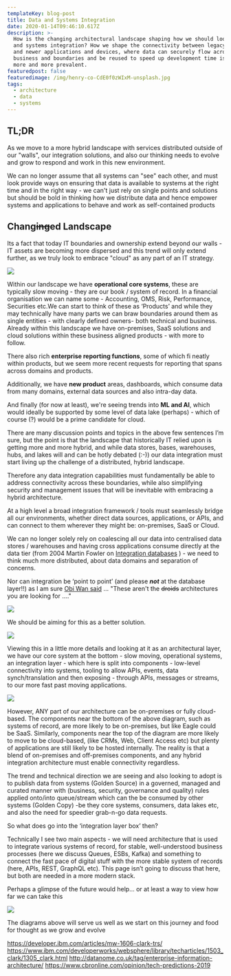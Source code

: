 ```yaml
---
templateKey: blog-post
title: Data and Systems Integration
date: 2020-01-14T09:46:10.617Z
description: >-
  How is the changing architectural landscape shaping how we should look at data
  and systems integration? How we shape the connectivity between legacy systems
  and newer applications and devices, where data can securely flow across the
  business and boundaries and be reused to speed up development time is becoming
  more and more prevalent.
featuredpost: false
featuredimage: /img/henry-co-CdE0f0zWIxM-unsplash.jpg
tags:
  - architecture
  - data
  - systems
---
```

## TL;DR


As we move to a more hybrid landscape with services distributed outside of our "walls", our integration solutions, and also our thinking needs to evolve and grow to respond and work in this new environment.

We can no longer assume that all systems can "see" each other, and must look provide ways on ensuring that data is available to systems at the right time and in the right way - we can't just rely on single points and solutions but should be bold in thinking how we distribute data and hence empower systems and applications to behave and work as self-contained products

## Chang~~ing~~ed Landscape

Its a fact that today IT boundaries and ownership extend beyond our walls - IT assets are becoming more dispersed and this trend will only extend further, as we truly look to embrace "cloud" as any part of an IT strategy.

![](/img/int1.png)

Within our landscape we have **operational core systems**, these are typically slow moving - they are our book / system of record. In a financial organisation we can name some - Accounting, OMS, Risk, Performance, Securities etc.We can start to think of these as ‘Products’ and while they may technically have many parts we can braw boundaries around them as single entities - with clearly defined owners- both technical and business. Already within this landscape we have on-premises,
SaaS solutions and cloud solutions within these business aligned products - with more to follow.

There also rich **enterprise reporting functions**, some of which fi neatly within products, but we seem more recent requests for reporting that spans across domains and products.

Additionally, we have **new product** areas, dashboards, which consume data from many domains, external data sources and also intra-day data.

And finally (for now at least), we're seeing trends into **ML and AI**, which would ideally be supported by some level of data lake (perhaps) - which of course (?) would be a prime candidate for cloud.

There are many discussion points and topics in the above few sentences I’m sure, but the point is that the landscape that historically IT relied upon is getting more and more hybrid, and while data stores, bases, warehouses, hubs, and lakes will and can be hotly debated (:-)) our data integration must start living up the challenge of a distributed, hybrid landscape.

Therefore any data integration capabilities must fundamentally be able to address connectivity across these boundaries, while also simplifying security and management issues that will be inevitable with embracing a hybrid architecture.

At a high level a broad integration framework / tools must seamlessly bridge all our environments, whether direct data sources, applications, or APIs, and can connect to them wherever they might be: on-premises, SaaS or Cloud.

We can no longer solely rely on coalescing all our data into centralised data stores / warehouses and having cross applications consume directly at the data tier (from 2004 Martin Fowler on [Integration databases](https://martinfowler.com/bliki/IntegrationDatabase.html) ) - we need to think much more distributed, about data domains and separation of concerns.

Nor can integration be ‘point to point’ (and please ***not*** at the database layer!!) as I am sure [Obi Wan said](https://www.youtube.com/watch?v=532j-186xEQ) ... "These aren't the ~~droids~~ architectures you are looking for ...."

![](/img/int2.png)



We should be aiming for this as a better solution.

![](/img/int3.png)

Viewing this in a little more details and looking at it as an architectural layer, we have our core system at the bottom - slow moving, operational systems, an integration layer - which here is split into components - low-level connectivity into systems, tooling to allow APIs, events, data synch/translation and then exposing - through APIs, messages or streams, to our more fast past moving applications.



![](/img/int4.png)

However, ANY part of our architecture can be on-premises or fully cloud-based. The components near the bottom of the above diagram, such as systems of record, are more likely to be on-premises, but like Eagle could be SaaS. Similarly, components near the top of the diagram are more likely to move to be cloud-based, (like CRMs, Web, Client Access etc) but plenty of applications are still likely to be hosted internally. The reality is that a blend of on-premises and off-premises components,
and any hybrid integration architecture must enable connectivity regardless.

The trend and technical direction we are seeing and also looking to adopt is to publish data from systems (Golden Source) in a governed, managed and curated manner with (business, security, governance
and quality) rules applied onto/into queue/stream which can the be consumed by other systems (Golden Copy) -be they core systems, consumers, data
lakes etc, and also the need for speedier grab-n-go data requests.

So what does go into the ‘integration layer box’ then?

Technically I see two main aspects - we will need architecture that is used to integrate various systems of record, for stable, well-understood business processes (here we discuss Queues, ESBs, Kafka) and something to connect the fast pace of digital stuff with the more stable system of records (here, APIs, REST, GraphQL etc). This page isn’t going to discuss that here, but both are needed in a more modern stack.

Perhaps a glimpse of the future would help... or at least a way to view how far we can take this

![](/img/int5.png)

The diagrams above will serve us well as we start on this journey and food for thought as we grow and evolve

<https://developer.ibm.com/articles/mw-1606-clark-trs/> <https://www.ibm.com/developerworks/websphere/library/techarticles/1503_clark/1305_clark.html> <http://datanome.co.uk/tag/enterprise-information-architecture/>
<https://www.cbronline.com/opinion/tech-predictions-2019>
